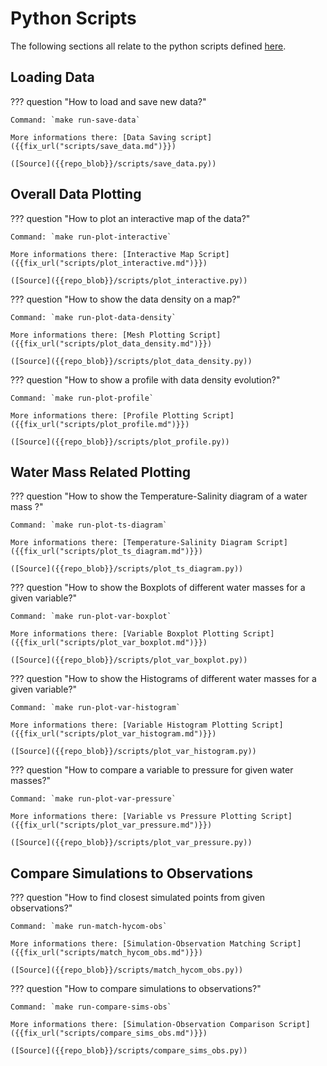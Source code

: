 # Python Scripts

The following sections all relate to the python scripts defined [here]({{config.repo_url}}/tree/main/scripts/).

## Loading Data

??? question "How to load and save new data?"

    Command: `make run-save-data`

    More informations there: [Data Saving script]({{fix_url("scripts/save_data.md")}})

    ([Source]({{repo_blob}}/scripts/save_data.py))

## Overall Data Plotting

??? question "How to plot an interactive map of the data?"

    Command: `make run-plot-interactive`

    More informations there: [Interactive Map Script]({{fix_url("scripts/plot_interactive.md")}})

    ([Source]({{repo_blob}}/scripts/plot_interactive.py))

??? question "How to show the data density on a map?"

    Command: `make run-plot-data-density`

    More informations there: [Mesh Plotting Script]({{fix_url("scripts/plot_data_density.md")}})

    ([Source]({{repo_blob}}/scripts/plot_data_density.py))

??? question "How to show a profile with data density evolution?"

    Command: `make run-plot-profile`

    More informations there: [Profile Plotting Script]({{fix_url("scripts/plot_profile.md")}})

    ([Source]({{repo_blob}}/scripts/plot_profile.py))

## Water Mass Related Plotting

??? question "How to show the Temperature-Salinity diagram of a water mass ?"

    Command: `make run-plot-ts-diagram`

    More informations there: [Temperature-Salinity Diagram Script]({{fix_url("scripts/plot_ts_diagram.md")}})

    ([Source]({{repo_blob}}/scripts/plot_ts_diagram.py))

??? question "How to show the Boxplots of different water masses for a given variable?"

    Command: `make run-plot-var-boxplot`

    More informations there: [Variable Boxplot Plotting Script]({{fix_url("scripts/plot_var_boxplot.md")}})

    ([Source]({{repo_blob}}/scripts/plot_var_boxplot.py))

??? question "How to show the Histograms of different water masses for a given variable?"

    Command: `make run-plot-var-histogram`

    More informations there: [Variable Histogram Plotting Script]({{fix_url("scripts/plot_var_histogram.md")}})

    ([Source]({{repo_blob}}/scripts/plot_var_histogram.py))

??? question "How to compare a variable to pressure for given water masses?"

    Command: `make run-plot-var-pressure`

    More informations there: [Variable vs Pressure Plotting Script]({{fix_url("scripts/plot_var_pressure.md")}})

    ([Source]({{repo_blob}}/scripts/plot_var_pressure.py))

## Compare Simulations to Observations

??? question "How to find closest simulated points from given observations?"

    Command: `make run-match-hycom-obs`

    More informations there: [Simulation-Observation Matching Script]({{fix_url("scripts/match_hycom_obs.md")}})

    ([Source]({{repo_blob}}/scripts/match_hycom_obs.py))

??? question "How to compare simulations to observations?"

    Command: `make run-compare-sims-obs`

    More informations there: [Simulation-Observation Comparison Script]({{fix_url("scripts/compare_sims_obs.md")}})

    ([Source]({{repo_blob}}/scripts/compare_sims_obs.py))
